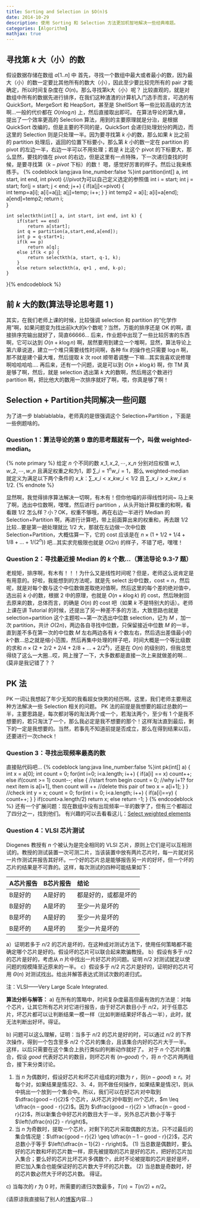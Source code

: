 ```yaml
---
title: Sorting and Selection in $O(n)$
date: 2014-10-29
description: 使用 Sorting 和 Selection 方法更加机智地解决一些经典难题。
categories: [Algorithm]
mathjax: true
---
```


## 寻找第 $k$ 大（小）的数

假设数据存储在数组 $a[1..n]$ 中
首先，寻找一个数组中最大或者最小的数，因为最大（小）的数一定要比其他所有的数大（小），因此至少要比较完所有的 pair 才能确定，所以时间复杂度在 $O(n)$。那么寻找第k大（小）呢？
比较直观的，就是对数组中所有的数据先进行排序，在我们这种渣渣的计算机入门选手而言，可选的有 QuickSort，MergeSort 和 HeapSort，甚至是 ShellSort 等一些比较高级的方法啊...一般的代价都在 $O(n\log n)$ 上，然后直接取出即可。
在算法导论的第九章，提出了一个效率更高的 Selection 算法，用到的主要原理就是分治，是根据 QuickSort 改编的，但是主要的不同的是，QuickSort 会递归处理划分的两边，而这里的 Selection 则是只处理一半。因为要寻找第 $k$ 小的数，那么如果 $k$ 比之前的 partition 处理后，返回的位置下标要小，那么第 $k$ 小的数一定在 partition 的 pivot 的左边一半，右边一半可以不用处理；若是 $k$ 比这个 pivot 的下标要大，那么显然，要找的值在 pivot 的右边，但是这里有一点特殊，下一次递归查找的时候，是要寻找第（$k-pivot$ 下标）的数！
嗯，感觉好厉害的样子。然后让我来练练手。
{% codeblock lang:java line_number:false %}int partition(int[] a, int start, int end, int pivot) {//pivot为可以自己定义选定的参照值
        int i = start;
        int j = start;
        for(j = start; j < end; j++) {
            if(a[j]<=pivot) {                
                int temp=a[i];
                a[i]=a[j];
                a[j]=temp;
                i++;
            }
        }
        int temp2 = a[i];
        a[i]=a[end];
        a[end]=temp2;
        return i;        
    }
    
    int selectkth(int[] a, int start, int end, int k) {
        if(start == end) 
            return a[start];
        int q = partition(a,start,end,a[end]);
        int p = q-start+1;
        if(k == p)
            return a[q];
        else if(k < p) {
            return selectkth(a, start, q-1, k);
        }
        else return selectkth(a, q+1 , end, k-p);        
    }
}{% endcodeblock %}

## 前 $k$ 大的数(算法导论思考题 1 )

其实，在我们老师上课的时候，比较强调 selection 和 partition 的“化学作用”啊，如果问题变为找出前k大的k个数呢？当然，万能的排序还是 OK 的啊，直接排序完输出就好了，简直66666...
后来，作业题中出现了一些比较厉害的东西啊，它可以达到 $O(n + k\log n)$ 啊，居然要用到建立一个堆啊，显然，算法导论上第六章说道，建立一个堆只需要线性时间啊，各种 fix 的操作也只需要 $\log n$ 啊，那不就是建个最大堆，然后提取 $k$ 次 root 顺带着调整一下嘛...其实我喜欢说修理啊哈哈哈哈....
再后来，还有一个问题，说是可以到 $O(n+k\log k)$ 啊，你 TM 真是够了啊，然后，就是 selection 选出第 $k$ 大的数啊，然后用这个数进行 partition 啊，把比他大的数用一次排序就好了啊，喂，你真是够了啊！

## Selection + Partition共同解决一些问题

为了进一步 blablablabla，老师真的是很强调这个 Selection+Partition ，下面是一些例题啥的。

### Question 1：算法导论的第 9 章的思考题就有一个，叫做 weighted-median。
{% note primary %}
给定 $n$ 个不同的数 $x\_1, x\_2, \cdots, x\_n$ 分别对应权值 $w\_1, w\_2, \cdots, w\_n$ 且满足权重之和为1，即 $\sum\_{i = 1}^n w\_i = 1$，那么 weighted-median 就定义为满足以下两个条件的 $x\_k$：$\sum\_{x\_i < x\_k} w\_i < 1/2$ 且 $\sum\_{x\_i > x\_k} w\_i \leq 1/2$.
{% endnote %}


显然啊，我觉得排序算法解决一切啊，有木有！但你他喵的非得线性时间~
马上来了啊，选出中位数啊，嘿嘿，然后进行 partition ，从头开始计算权重的和啊，看看跟 $1/2$ 怎么样？小？OK，权重不够哦，再在右边一半进行 Median 的 Selection+Partition 啊，再进行计算吧，带上前面算出来的权重和，再去跟 $1/2$ 比较...要是第一趟处理就比 $1/2$ 大，那就在左边做一次中位数 Selection+Partition，大概估算一下，它的 cost 应该是在 $n\times(1+1/2+1/4+1/8+...+1/(2^n))$ 吧...其实求完极限也就是 $O(2n)$ 的样子，不错了吧，嘿嘿！

### Question 2：寻找最近接 Median 的 $k$ 个数...（算法导论 9.3-7 题）

老规矩，排序啊，有木有！！！为什么又是线性时间呢？但是，老师这么说肯定是有用意的。好啦，我能想到的方法呢，就是先 select 出中位数，cost = $n$，然后呢，就是对每个数与这个中位数做差取绝对值啊，然后这里的每个差的绝对值中，选出前 $k$ 小的数，根据 2 中的原理，也就是 $O(n+k\log k)$ 的 cost，然后映射回去原来的数，总体而言，的确是 $O(n)$ 的 cost 吧（如果 $k$ 不是特别大的话）。老师上课在讲 Tutorial 的时候，还提出了另一种差不多的方法，大致思路也就是 selection+partition 这个主题啦~~第一次选出中位数 selection，记为 $M$ ，加一次 partition，共计 $O(2n)$，两边各自寻找中位数，只保留接近中位数 $M$ 的一半，直到差不多在第一次的中位数 $M$ 左右两边各有 $k$ 个数左右，然后选出差值最小的 $k$个数...总之就是缩小范围，然后再集中处理的样子吧，时间大概是一个等比级数的求和 $n\times(2+2/2+2/4+2/8+...+2/{2^k})$，还是在 $O(n)$ 的级别的，但我总觉得绕了这么一大圈...哎，网上搜了一下，大多数都是直接一次上来就做差的啊...(莫非是我记错了？？

## PK 法 
PK 一词让我想起了年少无知的我看超女快男的经历啊。这里，我们老师主要用这种方法解决一些 Selection 相关的问题。
PK 法的前提是我想要的超过总数的一半，主要思路是，每次都对等的淘汰两个或一个，若淘汰两个，至少有 1 个是我不想要的，若只淘汰了一个，那么我必定是我不想要的那个！这样淘汰直到最后，剩下的一定是我想要的。当然，若事先不知道前提是否成立，那么在得到结果以后，还要进行一次check！

### Question 3：寻找出现频率最高的数
直接贴代码吧...
{% codeblock lang:java line_number:false %}int pk(int[] a) {
        int x = a[0];
        int count = 0;
        for(int i=0; i<a.length; i++) {
            if(a[i] == x) 
                count++;
            else if(count >= 1)
                count--;
            else {
                //start from begin
                count = 0;
                //why i+1? for next item is a[i+1], then count will ++
                //delete this pair of two
                x = a[i+1];
            }
        }
        //check
        int y = x;
        count = 0;
        for(int i = 0; i<a.length; i++) {
            if(a[i]==y) {
                count++;
            }
        }
        if(count>a.length/2)
            return x;
        else
            return -1;
    }
{% endcodeblock %}
还有一个扩展问题：现在数组中没有出现频率一半的数字了，但有三个都超过了四分之一，找到他们。 
有兴趣的可以去看看这儿：[Select weighted elements](http://www.cnblogs.com/jy02414216/archive/2011/03/04/1970497.html)

### Question 4：VLSI 芯片测试

Diogenes 教授有 $n$ 个被认为是完全相同的 VLSI 芯片，原则上它们是可以互相测试的。教授的测试装置一次可测二片，当该装置中放有两片芯片时，每一片就对另一片作测试并报告其好坏。一个好的芯片总是能够报告另一片的好坏，但一个坏的芯片的结果是不可靠的。这样，每次测试的四种可能结果如下：

A芯片报告|B芯片报告|结论
:---|:---|:---
B是好的|A是好的|都是好的，或都是坏的
B是好的|A是坏的|至少一片是坏的
B是坏的|A是好的|至少一片是坏的
B是坏的|A是坏的|至少一片是坏的
 
a）证明若多于 $n/2$ 的芯片是坏的，在这种成对测试方法下，使用任何策略都不能确定哪个芯片是好的。假设坏的芯片可以联合起来欺骗教授。
b）假设有多于 $n/2$ 的芯片是好的，考虑从 $n$ 片中找出一片好芯片的问题。证明 $n/2$ 对测试就足以使问题的规模降至近原来的一半。
c）假设多于 $n/2$ 片芯片是好的，证明好的芯片可用 $\Theta(n)$ 对测试找出。给出并解答表达式测试次数的递归式。

注：VLSI——Very Large Scale Integrated.

**算法分析与解答：**
a) 在所有的策略中，时间复杂度最高但最有效的方法是：对每个芯片，让其它所有芯片对它进行报告，由于好芯片数目小于 $n/2$，对于任意芯片，坏芯片都可以让判断结果一模一样（比如判断结果好坏各占一半），此时，就无法判断出好坏。得证。

b) 问题可以这么理解，证明：当多于 $n/2$ 的芯片是好的时，可以通过 $n/2$ 的下界次操作，得到一个包含至多 $n/2$ 个芯片的集合，且该集合内好的芯片大于一半。这样，以后只需要在这个集合上执行类似的判断动作就好了。
对于 $n$ 个芯片的集合，假设 $good$ 代表好芯片的数目，则坏芯片有 $(n – good)$ 个，将 $n$ 个芯片两两组合，接下来分类讨论。
1. 当 $n$ 为偶数时，假设好芯片和坏芯片组成的对数为 $r$ ，则$(n - good) \geq r$。对每个对，如果结果是情况2、3、4，则不做任何操作，如果结果是情况1，则从中挑出一个放到一个集合中。所以，我们可以在好芯片对中取到 $\dfrac{good – r}{2}$ 个芯片，从坏芯片对中取到 $m$个芯片，$m \leq \dfrac{n – good - r}{2}$。因为 $\dfrac{good – r}{2} > \dfrac{n – good - r}{2}$，所以新集合中好芯片的数目大于一半，另外总芯片数小于等于 $\left(\dfrac{n}{2} - r\right)$。
2. 当 $n$ 为奇数时，提取一个芯片，对剩下的芯片采取偶数的方法，只不过最后的集合情况是：$\dfrac{good – r}{2} \geq \dfrac{n – 1 – good - r}{2}$，芯片总数小于等于 $\left(\dfrac{n – 1}{2} - r\right)$。
(1) 当总数是偶数时，要么好的芯片数和坏的芯片数一样，原先被提取的芯片是好的芯片，把好的芯片加入集合；要么好的芯片比坏芯片多偶数个，此时不论被提取的芯片是好是坏，把它加入集合也能保证好的芯片数大于坏的芯片数。
(2) 当总数是奇数时，好的芯片数必然大于坏的芯片数。
得证。

c) 当每次的 $r$ 为 0 时，所需要的递归次数最多，$T(n) = T(n/2) + n/2$。

 (请原谅我直接贴了别人的[博客](http://www.cnblogs.com/longdouhzt/archive/2011/07/15/2107751.html)内容...)
